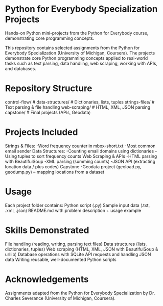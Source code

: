 # Python for Everybody Specialization Projects
Hands-on Python mini-projects from the Python for Everybody course, demonstrating core programming concepts.

This repository contains selected assignments from the Python for Everybody Specialization (University of Michigan, Coursera).
The projects demonstrate core Python programming concepts applied to real-world tasks such as text parsing, data handling, web scraping, working with APIs, and databases.

# Repository Structure 
control-flow/       # 
data-structures/    # Dictionaries, lists, tuples
strings-files/      # Text parsing & file handling
web-scraping/       # HTML, XML, JSON parsing
capstone/           # Final projects (APIs, Geodata)

# Projects Included 
Strings & Files:
  -Word frequency counter in mbox-short.txt
  -Most common email sender
Data Structures:
  -Counting email domains using dictionaries
  -Using tuples to sort frequency counts
Web Scraping & APIs
  -HTML parsing with BeautifulSoup
  -XML parsing (summing counts)
  -JSON API (extracting location data / plus codes)
Capstone
  -Geodata project (geoload.py, geodump.py) – mapping locations from a dataset

# Usage
Each project folder contains:
Python script (.py)
Sample input data (.txt, .xml, .json)
README.md with problem description + usage example 

# Skills Demonstrated 
File handling (reading, writing, parsing text files)
Data structures (lists, dictionaries, tuples)
Web scraping (HTML, XML, JSON with BeautifulSoup & urllib)
Database operations with SQLite
API requests and handling JSON data
Writing reusable, well-documented Python scripts

# Acknowledgements 
Assignments adapted from the Python for Everybody Specialization by Dr. Charles Severance (University of Michigan, Coursera).



